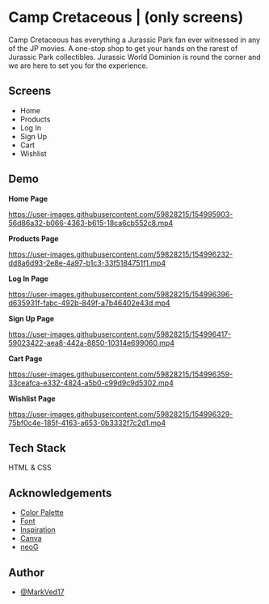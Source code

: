 # Camp Cretaceous | (only screens)

Camp Cretaceous has everything a Jurassic Park fan ever witnessed in any of the JP movies. A one-stop shop to get your hands on the rarest of Jurassic Park collectibles. Jurassic World Dominion is round the corner and we are here to set you for the experience. 

## Screens

- Home
- Products
- Log In
- Sign Up
- Cart
- Wishlist


## Demo

**Home Page**

https://user-images.githubusercontent.com/59828215/154995903-56d86a32-b066-4363-b615-18ca6cb552c8.mp4

**Products Page**

https://user-images.githubusercontent.com/59828215/154996232-dd8a6d93-2e8e-4a97-b1c3-33f5184751f1.mp4

**Log In Page**

https://user-images.githubusercontent.com/59828215/154996396-d635931f-fabc-492b-849f-a7b46402e43d.mp4

**Sign Up Page**

https://user-images.githubusercontent.com/59828215/154996417-59023422-aea8-442a-8850-10314e699060.mp4

**Cart Page**

https://user-images.githubusercontent.com/59828215/154996359-33ceafca-e332-4824-a5b0-c99d9c9d5302.mp4

**Wishlist Page**

https://user-images.githubusercontent.com/59828215/154996329-75bf0c4e-185f-4163-a653-0b3332f7c2d1.mp4

## Tech Stack

HTML & CSS


## Acknowledgements

 - [Color Palette](https://www.color-hex.com/color-palette/69211)
 - [Font](https://fontswan.com/jurassic-park-font/)
 - [Inspiration](https://jurassicworldexhibition.com/)
 - [Canva](https://www.canva.com/)
 - [neoG](https://neog.camp/)

## Author

- [@MarkVed17](https://github.com/MarkVed17)









